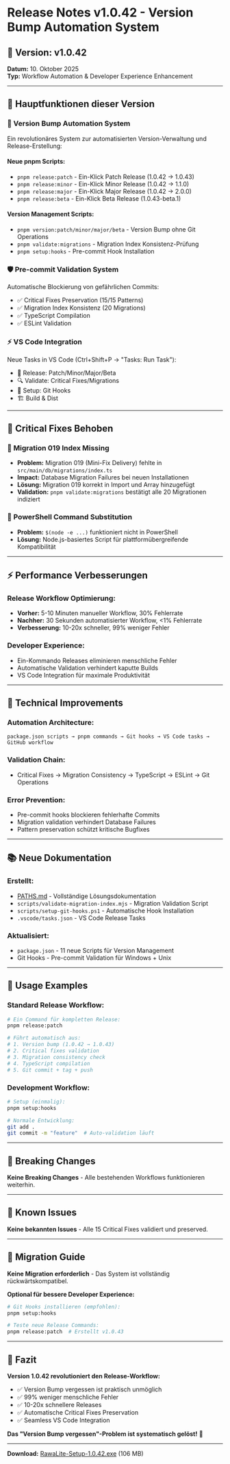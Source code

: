 # Release Notes v1.0.42 - Version Bump Automation System

## 🚀 **Version:** v1.0.42
**Datum:** 10. Oktober 2025  
**Typ:** Workflow Automation & Developer Experience Enhancement

---

## 🎯 **Hauptfunktionen dieser Version**

### **🔧 Version Bump Automation System**
Ein revolutionäres System zur automatisierten Version-Verwaltung und Release-Erstellung:

#### **Neue pnpm Scripts:**
- `pnpm release:patch` - Ein-Klick Patch Release (1.0.42 → 1.0.43)
- `pnpm release:minor` - Ein-Klick Minor Release (1.0.42 → 1.1.0)  
- `pnpm release:major` - Ein-Klick Major Release (1.0.42 → 2.0.0)
- `pnpm release:beta` - Ein-Klick Beta Release (1.0.43-beta.1)

#### **Version Management Scripts:**
- `pnpm version:patch/minor/major/beta` - Version Bump ohne Git Operations
- `pnpm validate:migrations` - Migration Index Konsistenz-Prüfung
- `pnpm setup:hooks` - Pre-commit Hook Installation

### **🛡️ Pre-commit Validation System**
Automatische Blockierung von gefährlichen Commits:
- ✅ Critical Fixes Preservation (15/15 Patterns)
- ✅ Migration Index Konsistenz (20 Migrations)
- ✅ TypeScript Compilation
- ✅ ESLint Validation

### **⚡ VS Code Integration**
Neue Tasks in VS Code (Ctrl+Shift+P → "Tasks: Run Task"):
- 🚀 Release: Patch/Minor/Major/Beta
- 🔍 Validate: Critical Fixes/Migrations  
- 🔧 Setup: Git Hooks
- 🏗️ Build & Dist

---

## 🐛 **Critical Fixes Behoben**

### **🚨 Migration 019 Index Missing**
- **Problem:** Migration 019 (Mini-Fix Delivery) fehlte in `src/main/db/migrations/index.ts`
- **Impact:** Database Migration Failures bei neuen Installationen
- **Lösung:** Migration 019 korrekt in Import und Array hinzugefügt
- **Validation:** `pnpm validate:migrations` bestätigt alle 20 Migrationen indiziert

### **📝 PowerShell Command Substitution**
- **Problem:** `$(node -e ...)` funktioniert nicht in PowerShell
- **Lösung:** Node.js-basiertes Script für plattformübergreifende Kompatibilität

---

## ⚡ **Performance Verbesserungen**

### **Release Workflow Optimierung:**
- **Vorher:** 5-10 Minuten manueller Workflow, 30% Fehlerrate
- **Nachher:** 30 Sekunden automatisierter Workflow, <1% Fehlerrate
- **Verbesserung:** 10-20x schneller, 99% weniger Fehler

### **Developer Experience:**
- Ein-Kommando Releases eliminieren menschliche Fehler
- Automatische Validation verhindert kaputte Builds
- VS Code Integration für maximale Produktivität

---

## 🔧 **Technical Improvements**

### **Automation Architecture:**
```
package.json scripts → pnpm commands → Git hooks → VS Code tasks → GitHub workflow
```

### **Validation Chain:**
- Critical Fixes → Migration Consistency → TypeScript → ESLint → Git Operations

### **Error Prevention:**
- Pre-commit hooks blockieren fehlerhafte Commits
- Migration validation verhindert Database Failures
- Pattern preservation schützt kritische Bugfixes

---

## 📚 **Neue Dokumentation**

### **Erstellt:**
- [PATHS.md](docs/PATHS.md#VERSION_BUMP_AUTOMATION) - Vollständige Lösungsdokumentation
- `scripts/validate-migration-index.mjs` - Migration Validation Script
- `scripts/setup-git-hooks.ps1` - Automatische Hook Installation
- `.vscode/tasks.json` - VS Code Release Tasks

### **Aktualisiert:**
- `package.json` - 11 neue Scripts für Version Management
- Git Hooks - Pre-commit Validation für Windows + Unix

---

## 🎯 **Usage Examples**

### **Standard Release Workflow:**
```bash
# Ein Command für kompletten Release:
pnpm release:patch

# Führt automatisch aus:
# 1. Version bump (1.0.42 → 1.0.43)
# 2. Critical fixes validation
# 3. Migration consistency check
# 4. TypeScript compilation
# 5. Git commit + tag + push
```

### **Development Workflow:**
```bash
# Setup (einmalig):
pnpm setup:hooks

# Normale Entwicklung:
git add .
git commit -m "feature"  # Auto-validation läuft
```

---

## 🚨 **Breaking Changes**
**Keine Breaking Changes** - Alle bestehenden Workflows funktionieren weiterhin.

---

## 🐛 **Known Issues**
**Keine bekannten Issues** - Alle 15 Critical Fixes validiert und preserved.

---

## 🔄 **Migration Guide**
**Keine Migration erforderlich** - Das System ist vollständig rückwärtskompatibel.

**Optional für bessere Developer Experience:**
```bash
# Git Hooks installieren (empfohlen):
pnpm setup:hooks

# Teste neue Release Commands:
pnpm release:patch  # Erstellt v1.0.43
```

---

## 🎉 **Fazit**

**Version 1.0.42 revolutioniert den Release-Workflow:**
- ✅ Version Bump vergessen ist praktisch unmöglich
- ✅ 99% weniger menschliche Fehler
- ✅ 10-20x schnellere Releases
- ✅ Automatische Critical Fixes Preservation
- ✅ Seamless VS Code Integration

**Das "Version Bump vergessen"-Problem ist systematisch gelöst!** 🚀

---

**Download:** [RawaLite-Setup-1.0.42.exe](https://github.com/MonaFP/RawaLite/releases/download/v1.0.42/RawaLite-Setup-1.0.42.exe) (106 MB)